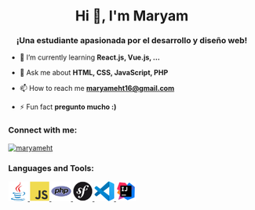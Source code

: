 <h1 align="center">Hi 👋, I'm Maryam</h1>
<h3 align="center">¡Una estudiante apasionada por el desarrollo y diseño web!</h3>

- 🌱 I’m currently learning **React.js, Vue.js, ...**

- 💬 Ask me about **HTML, CSS, JavaScript, PHP**

- 📫 How to reach me **maryameht16@gmail.com**

- ⚡ Fun fact **pregunto mucho :)**

<h3 align="left">Connect with me:</h3>
<p align="left">
<a href="https://linkedin.com/in/maryameht" target="blank"><img align="center" src="https://raw.githubusercontent.com/rahuldkjain/github-profile-readme-generator/master/src/images/icons/Social/linked-in-alt.svg" alt="maryameht" height="30" width="40" /></a>
</p>

<h3 align="left">Languages and Tools:</h3>
<p align="left"> <a href="https://www.java.com" target="_blank" rel="noreferrer"> <img src="https://raw.githubusercontent.com/devicons/devicon/master/icons/java/java-original.svg" alt="java" width="40" height="40"/> </a>
    <!-- JavaScript -->
  <a href="https://developer.mozilla.org/en-US/docs/Web/JavaScript" target="_blank" rel="noreferrer"> 
    <img src="https://raw.githubusercontent.com/devicons/devicon/master/icons/javascript/javascript-original.svg" alt="JavaScript" width="40" height="40"/> 
  </a> 
  
  <!-- PHP -->
  <a href="https://www.php.net" target="_blank" rel="noreferrer"> 
    <img src="https://raw.githubusercontent.com/devicons/devicon/master/icons/php/php-original.svg" alt="PHP" width="40" height="40"/> 
  </a> 
  
  <!-- Symfony -->
  <a href="https://symfony.com" target="_blank" rel="noreferrer"> 
    <img src="https://raw.githubusercontent.com/devicons/devicon/master/icons/symfony/symfony-original.svg" alt="Symfony" width="40" height="40"/> 
  </a> 
  
  <!-- Visual Studio Code -->
  <a href="https://code.visualstudio.com" target="_blank" rel="noreferrer"> 
    <img src="https://raw.githubusercontent.com/devicons/devicon/master/icons/vscode/vscode-original.svg" alt="Visual Studio Code" width="40" height="40"/> 
  </a> 
  
  <!-- IntelliJ IDEA -->
  <a href="https://www.jetbrains.com/idea/" target="_blank" rel="noreferrer"> 
    <img src="https://raw.githubusercontent.com/devicons/devicon/master/icons/intellij/intellij-original.svg" alt="IntelliJ IDEA" width="40" height="40"/> 
  </a> 
</p>

